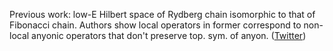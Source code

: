 
Previous work: low-E Hilbert space of Rydberg chain isomorphic to that of Fibonacci chain. Authors show local operators in former correspond to non-local anyonic operators that don't preserve top. sym. of anyon. ([Twitter](https://twitter.com/JoshuahHeath/status/1176507921296814080))
